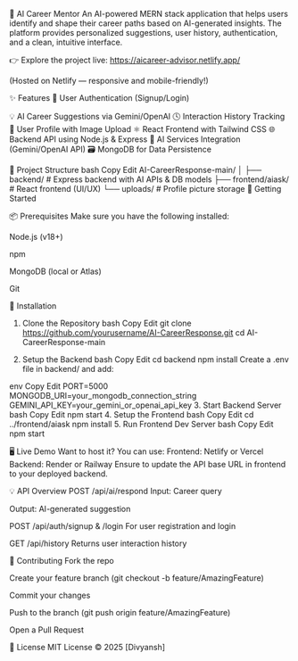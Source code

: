 🧠 AI Career Mentor
An AI-powered MERN stack application that helps users identify and shape their career paths based on AI-generated insights. The platform provides personalized suggestions, user history, authentication, and a clean, intuitive interface.

👉 Explore the project live: https://aicareer-advisor.netlify.app/

(Hosted on Netlify — responsive and mobile-friendly!)

✨ Features
🔐 User Authentication (Signup/Login)

💡 AI Career Suggestions via Gemini/OpenAI
🕓 Interaction History Tracking
📁 User Profile with Image Upload
⚛️ React Frontend with Tailwind CSS
🌐 Backend API using Node.js & Express
🧠 AI Services Integration (Gemini/OpenAI API)
🗃 MongoDB for Data Persistence

📁 Project Structure
bash
Copy
Edit
AI-CareerResponse-main/
│
├── backend/                # Express backend with AI APIs & DB models
├── frontend/aiask/         # React frontend (UI/UX)
└── uploads/                # Profile picture storage
🚀 Getting Started

📦 Prerequisites
Make sure you have the following installed:

Node.js (v18+)

npm

MongoDB (local or Atlas)

Git

🔧 Installation
1. Clone the Repository
bash
Copy
Edit
git clone https://github.com/yourusername/AI-CareerResponse.git
cd AI-CareerResponse-main

3. Setup the Backend
bash
Copy
Edit
cd backend
npm install
Create a .env file in backend/ and add:

env
Copy
Edit
PORT=5000
MONGODB_URI=your_mongodb_connection_string
GEMINI_API_KEY=your_gemini_or_openai_api_key
3. Start Backend Server
bash
Copy
Edit
npm start
4. Setup the Frontend
bash
Copy
Edit
cd ../frontend/aiask
npm install
5. Run Frontend Dev Server
bash
Copy
Edit
npm start


🖥️ Live Demo
Want to host it? You can use:
Frontend: Netlify or Vercel
Backend: Render or Railway
Ensure to update the API base URL in frontend to your deployed backend.

💡 API Overview
POST /api/ai/respond
Input: Career query

Output: AI-generated suggestion

POST /api/auth/signup & /login
For user registration and login

GET /api/history
Returns user interaction history


🙌 Contributing
Fork the repo

Create your feature branch (git checkout -b feature/AmazingFeature)

Commit your changes

Push to the branch (git push origin feature/AmazingFeature)

Open a Pull Request

📄 License
MIT License © 2025 [Divyansh]

